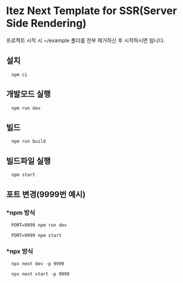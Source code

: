 # Itez Next Template for SSR(Server Side Rendering)

프로젝트 시작 시 ~/example 폴더를 전부 제거하신 후 시작하시면 됩니다.

## 설치
```
  npm ci
```

## 개발모드 실행

```
  npm run dev
```

## 빌드

```
  npm run build
```

## 빌드파일 실행

```
  npm start
```

## 포트 변경(9999번 예시)

### \*npm 방식

```
  PORT=9999 npm run dev
```

```
  PORT=9999 npm start
```

### \*npx 방식

```
  npx next dev -p 9999
```

```
  npx next start -p 9999
```
